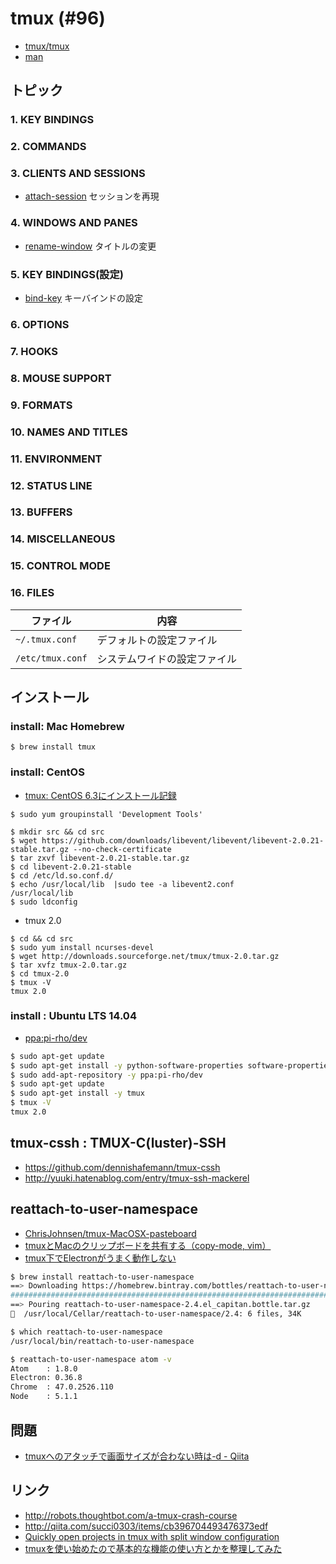 # tmux (#96)

- [tmux/tmux](https://github.com/tmux/tmux)
- [man](http://man7.org/linux/man-pages/man1/tmux.1.html)

## トピック

### 1. KEY BINDINGS

### 2. COMMANDS

### 3. CLIENTS AND SESSIONS

- [attach-session](client_and_session/attach-session.md) セッションを再現

### 4. WINDOWS AND PANES

- [rename-window](windows_and_panes/rename-window.md) タイトルの変更

### 5. KEY BINDINGS(設定)

- [bind-key](key_bindings/bind-key.md) キーバインドの設定

### 6. OPTIONS

### 7. HOOKS

### 8. MOUSE SUPPORT

### 9. FORMATS

### 10. NAMES AND TITLES

### 11. ENVIRONMENT

### 12. STATUS LINE

### 13. BUFFERS

### 14. MISCELLANEOUS

### 15. CONTROL MODE

### 16. FILES

| ファイル          | 内容                      |
|------------------|--------------------------|
| `~/.tmux.conf`   | デフォルトの設定ファイル     |
| `/etc/tmux.conf` | システムワイドの設定ファイル  |

## インストール

### install: Mac Homebrew

~~~
$ brew install tmux
~~~

### install: CentOS

- [tmux: CentOS 6.3にインストール記録](https://github.com/hdknr/scriptogr.am/blob/master/posts/20140128-tmux-centos.md)

~~~
$ sudo yum groupinstall 'Development Tools'

$ mkdir src && cd src
$ wget https://github.com/downloads/libevent/libevent/libevent-2.0.21-stable.tar.gz --no-check-certificate
$ tar zxvf libevent-2.0.21-stable.tar.gz
$ cd libevent-2.0.21-stable
$ cd /etc/ld.so.conf.d/
$ echo /usr/local/lib  |sudo tee -a libevent2.conf
/usr/local/lib
$ sudo ldconfig  
~~~

- tmux 2.0

~~~
$ cd && cd src
$ sudo yum install ncurses-devel
$ wget http://downloads.sourceforge.net/tmux/tmux-2.0.tar.gz
$ tar xvfz tmux-2.0.tar.gz
$ cd tmux-2.0
$ tmux -V
tmux 2.0
~~~

### install : Ubuntu LTS 14.04

- [ppa:pi-rho/dev](https://launchpad.net/~pi-rho/+archive/ubuntu/dev)

~~~bash
$ sudo apt-get update
$ sudo apt-get install -y python-software-properties software-properties-common
$ sudo add-apt-repository -y ppa:pi-rho/dev
$ sudo apt-get update
$ sudo apt-get install -y tmux
$ tmux -V
tmux 2.0
~~~

## tmux-cssh : TMUX-C(luster)-SSH

- https://github.com/dennishafemann/tmux-cssh
- http://yuuki.hatenablog.com/entry/tmux-ssh-mackerel




## reattach-to-user-namespace

- [ChrisJohnsen/tmux-MacOSX-pasteboard](https://github.com/ChrisJohnsen/tmux-MacOSX-pasteboard)
- [tmuxとMacのクリップボードを共有する（copy-mode, vim）](http://qiita.com/upinetree/items/cd80bc7865c52091be10)
- [tmux下でElectronがうまく動作しない](http://qiita.com/itkrt2y/items/dee87c406617d1bd45a6)


~~~bash
$ brew install reattach-to-user-namespace
==> Downloading https://homebrew.bintray.com/bottles/reattach-to-user-namespace-2.4.el_capitan.bottle.tar.gz
######################################################################## 100.0%
==> Pouring reattach-to-user-namespace-2.4.el_capitan.bottle.tar.gz
🍺  /usr/local/Cellar/reattach-to-user-namespace/2.4: 6 files, 34K

$ which reattach-to-user-namespace
/usr/local/bin/reattach-to-user-namespace
~~~

~~~bash
$ reattach-to-user-namespace atom -v
Atom    : 1.8.0
Electron: 0.36.8
Chrome  : 47.0.2526.110
Node    : 5.1.1
~~~

## 問題

- [tmuxへのアタッチで画面サイズが合わない時は-d - Qiita](https://qiita.com/maueki/items/dec71193560955f15e5f)

## リンク

- http://robots.thoughtbot.com/a-tmux-crash-course
- http://qiita.com/succi0303/items/cb396704493476373edf
- [Quickly open projects in tmux with split window configuration](https://bbs.archlinux.org/viewtopic.php?id=192923)
- [
tmuxを使い始めたので基本的な機能の使い方とかを整理してみた](http://kanjuku-tomato.blogspot.jp/2014/02/tmux.html)
